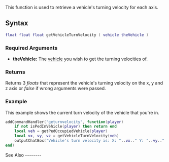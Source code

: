 This function is used to retrieve a vehicle's turning velocity for each axis.

Syntax
------

``` lua
float float float getVehicleTurnVelocity ( vehicle theVehicle )
```

### Required Arguments

-   **theVehicle:** The [vehicle](/vehicle.md "wikilink") you wish to get the turning velocities of.

### Returns

Returns 3 *floats* that represent the vehicle's turning velocity on the x, y and z axis or *false* if wrong arguments were passed.

### Example

<section name="Server" class="server" show="true">
This example shows the current turn velocity of the vehicle that you're in.

``` lua
addCommandHandler("geturnvelocity", function(player)
    if not isPedInVehicle(player) then return end
    local veh = getPedOccupiedVehicle(player)
    local vx, vy, vz = getVehicleTurnVelocity(veh)
    outputChatBox("Vehicle's turn velocity is: X: "..vx.." Y: "..vy.." Z: "..vz, player, 0, 255, 0, false)
end)
```

</section>
See Also
--------
